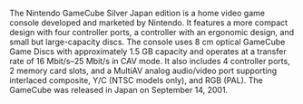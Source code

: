 The Nintendo GameCube Silver Japan edition is a home video game console developed and marketed by Nintendo. It features a more compact design with four controller ports, a controller with an ergonomic design, and small but large-capacity discs. The console uses 8 cm optical GameCube Game Discs with approximately 1.5 GB capacity and operates at a transfer rate of 16 Mbit/s–25 Mbit/s in CAV mode. It also includes 4 controller ports, 2 memory card slots, and a MultiAV analog audio/video port supporting interlaced composite, Y/C (NTSC models only), and RGB (PAL). The GameCube was released in Japan on September 14, 2001.